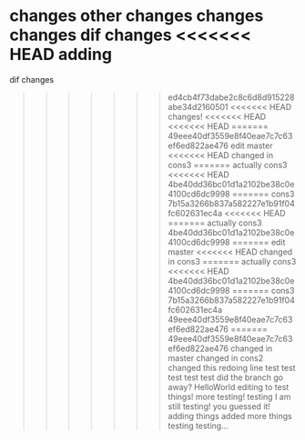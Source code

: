 changes
other changes
changes
changes
dif changes
<<<<<<< HEAD
adding
=======
dif changes
>>>>>>> ed4cb4f73dabe2c8c6d8d915228abe34d2160501
<<<<<<< HEAD
changes!
<<<<<<< HEAD
<<<<<<< HEAD
=======
>>>>>>> 49eee40df3559e8f40eae7c7c63ef6ed822ae476
edit
master
<<<<<<< HEAD
changed in cons3
=======
actually cons3
<<<<<<< HEAD
>>>>>>> 4be40dd36bc01d1a2102be38c0e4100cd6dc9998
=======
>>>>>>> cons3
>>>>>>> 7b15a3266b837a582227e1b91f04fc602631ec4a
<<<<<<< HEAD
=======
actually cons3
>>>>>>> 4be40dd36bc01d1a2102be38c0e4100cd6dc9998
=======
edit
master
<<<<<<< HEAD
changed in cons3
=======
actually cons3
<<<<<<< HEAD
>>>>>>> 4be40dd36bc01d1a2102be38c0e4100cd6dc9998
=======
>>>>>>> cons3
>>>>>>> 7b15a3266b837a582227e1b91f04fc602631ec4a
>>>>>>> 49eee40df3559e8f40eae7c7c63ef6ed822ae476
=======
>>>>>>> 49eee40df3559e8f40eae7c7c63ef6ed822ae476
changed in master
changed in cons2
changed this
redoing line
test
test
test test test
did the branch go away?
HelloWorld
editing to test things!
more testing!
testing
I am still testing!
you guessed it!
adding things
added more things
testing testing...

